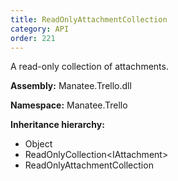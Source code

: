 ```yaml
---
title: ReadOnlyAttachmentCollection
category: API
order: 221
---
```


A read-only collection of attachments.

**Assembly:** Manatee.Trello.dll

**Namespace:** Manatee.Trello

**Inheritance hierarchy:**

- Object
- ReadOnlyCollection&lt;IAttachment&gt;
- ReadOnlyAttachmentCollection

